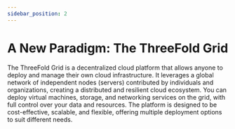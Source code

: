 ```yaml
---
sidebar_position: 2
---
```


# A New Paradigm: The ThreeFold Grid

The ThreeFold Grid is a decentralized cloud platform that allows anyone to deploy and manage their own cloud infrastructure. It leverages a global network of independent nodes (servers) contributed by individuals and organizations, creating a distributed and resilient cloud ecosystem. You can deploy virtual machines, storage, and networking services on the grid, with full control over your data and resources. The platform is designed to be cost-effective, scalable, and flexible, offering multiple deployment options to suit different needs.

